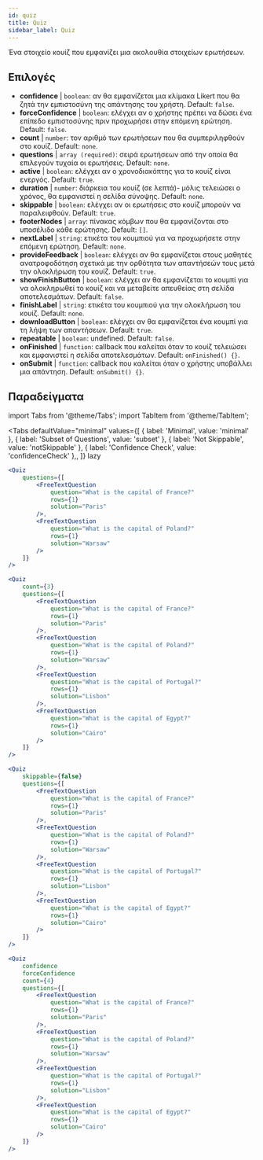 ```yaml
---
id: quiz 
title: Quiz
sidebar_label: Quiz
---
```


Ένα στοιχείο κουίζ που εμφανίζει μια ακολουθία στοιχείων ερωτήσεων.

## Επιλογές

* __confidence__ | `boolean`: αν θα εμφανίζεται μια κλίμακα Likert που θα ζητά την εμπιστοσύνη της απάντησης του χρήστη. Default: `false`.
* __forceConfidence__ | `boolean`: ελέγχει αν ο χρήστης πρέπει να δώσει ένα επίπεδο εμπιστοσύνης πριν προχωρήσει στην επόμενη ερώτηση. Default: `false`.
* __count__ | `number`: τον αριθμό των ερωτήσεων που θα συμπεριληφθούν στο κουίζ. Default: `none`.
* __questions__ | `array (required)`: σειρά ερωτήσεων από την οποία θα επιλεγούν τυχαία οι ερωτήσεις. Default: `none`.
* __active__ | `boolean`: ελέγχει αν ο χρονοδιακόπτης για το κουίζ είναι ενεργός. Default: `true`.
* __duration__ | `number`: διάρκεια του κουίζ (σε λεπτά)- μόλις τελειώσει ο χρόνος, θα εμφανιστεί η σελίδα σύνοψης. Default: `none`.
* __skippable__ | `boolean`: ελέγχει αν οι ερωτήσεις στο κουίζ μπορούν να παραλειφθούν. Default: `true`.
* __footerNodes__ | `array`: πίνακας κόμβων που θα εμφανίζονται στο υποσέλιδο κάθε ερώτησης. Default: `[]`.
* __nextLabel__ | `string`: ετικέτα του κουμπιού για να προχωρήσετε στην επόμενη ερώτηση. Default: `none`.
* __provideFeedback__ | `boolean`: ελέγχει αν θα εμφανίζεται στους μαθητές ανατροφοδότηση σχετικά με την ορθότητα των απαντήσεών τους μετά την ολοκλήρωση του κουίζ. Default: `true`.
* __showFinishButton__ | `boolean`: ελέγχει αν θα εμφανίζεται το κουμπί για να ολοκληρωθεί το κουίζ και να μεταβείτε απευθείας στη σελίδα αποτελεσμάτων. Default: `false`.
* __finishLabel__ | `string`: ετικέτα του κουμπιού για την ολοκλήρωση του κουίζ. Default: `none`.
* __downloadButton__ | `boolean`: ελέγχει αν θα εμφανίζεται ένα κουμπί για τη λήψη των απαντήσεων. Default: `true`.
* __repeatable__ | `boolean`: undefined. Default: `false`.
* __onFinished__ | `function`: callback που καλείται όταν το κουίζ τελειώσει και εμφανιστεί η σελίδα αποτελεσμάτων. Default: `onFinished() {}`.
* __onSubmit__ | `function`: callback που καλείται όταν ο χρήστης υποβάλλει μια απάντηση. Default: `onSubmit() {}`.


## Παραδείγματα

import Tabs from '@theme/Tabs';
import TabItem from '@theme/TabItem';

<Tabs
    defaultValue="minimal"
    values={[
        { label: 'Minimal', value: 'minimal' },
        { label: 'Subset of Questions', value: 'subset' },
        { label: 'Not Skippable', value: 'notSkippable' },
        { label: 'Confidence Check', value: 'confidenceCheck' },,
    ]}
    lazy
>

<TabItem value="minimal">

```jsx live
<Quiz
    questions={[
        <FreeTextQuestion 
            question="What is the capital of France?" 
            rows={1} 
            solution="Paris" 
        />,
        <FreeTextQuestion 
            question="What is the capital of Poland?" 
            rows={1} 
            solution="Warsaw" 
        />
    ]}
/>
```
</TabItem>

<TabItem value="subset">

```jsx live
<Quiz
    count={3}
    questions={[
        <FreeTextQuestion 
            question="What is the capital of France?" 
            rows={1} 
            solution="Paris" 
        />,
        <FreeTextQuestion 
            question="What is the capital of Poland?" 
            rows={1} 
            solution="Warsaw" 
        />,
        <FreeTextQuestion 
            question="What is the capital of Portugal?" 
            rows={1} 
            solution="Lisbon" 
        />,     
        <FreeTextQuestion 
            question="What is the capital of Egypt?" 
            rows={1} 
            solution="Cairo" 
        />
    ]}
/>
```
</TabItem>

<TabItem value="notSkippable" >

```jsx live
<Quiz
    skippable={false}
    questions={[
        <FreeTextQuestion 
            question="What is the capital of France?" 
            rows={1} 
            solution="Paris" 
        />,
        <FreeTextQuestion 
            question="What is the capital of Poland?" 
            rows={1} 
            solution="Warsaw" 
        />,
        <FreeTextQuestion 
            question="What is the capital of Portugal?" 
            rows={1} 
            solution="Lisbon" 
        />,     
        <FreeTextQuestion 
            question="What is the capital of Egypt?" 
            rows={1} 
            solution="Cairo" 
        />
    ]}
/>
```
</TabItem>

<TabItem value="confidenceCheck">

```jsx live
<Quiz
    confidence
    forceConfidence
    count={4}
    questions={[
        <FreeTextQuestion 
            question="What is the capital of France?" 
            rows={1} 
            solution="Paris" 
        />,
        <FreeTextQuestion 
            question="What is the capital of Poland?" 
            rows={1} 
            solution="Warsaw" 
        />,
        <FreeTextQuestion 
            question="What is the capital of Portugal?" 
            rows={1} 
            solution="Lisbon" 
        />,     
        <FreeTextQuestion 
            question="What is the capital of Egypt?" 
            rows={1} 
            solution="Cairo" 
        />
    ]}
/>
```
</TabItem>

</Tabs>
